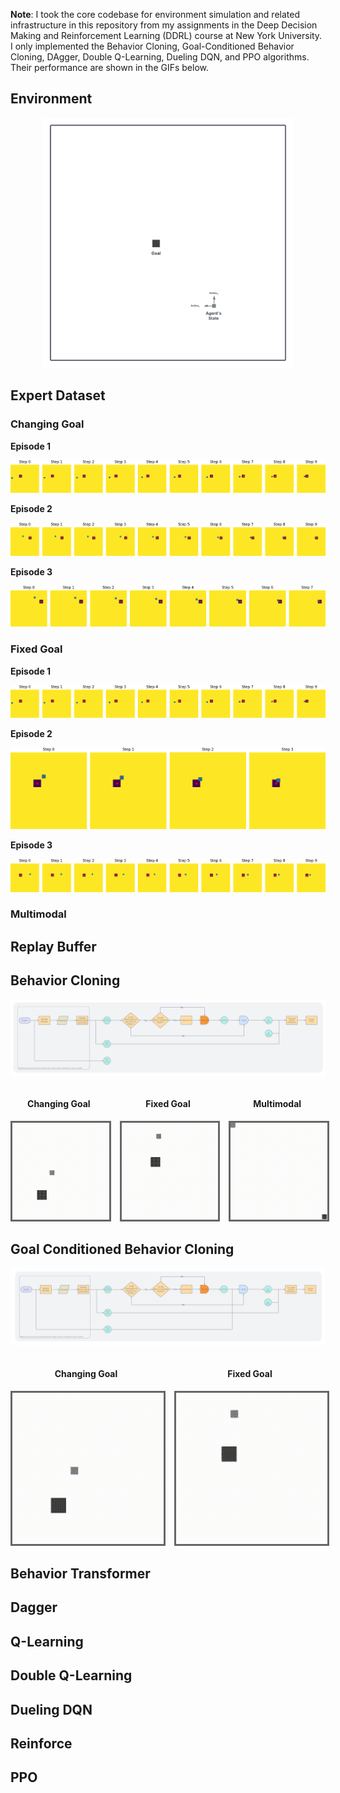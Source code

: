 **Note**: I took the core codebase for environment simulation and related infrastructure in this repository from my assignments in the Deep Decision Making and Reinforcement Learning (DDRL) course at New York University. I only implemented the Behavior Cloning, Goal-Conditioned Behavior Cloning, DAgger, Double Q-Learning, Dueling DQN, and PPO algorithms. Their performance are shown in the GIFs below.

## Environment 

<div align="center">
  <img src="figures/environment.png" alt="Environment" width="400"/>
</div>

## Expert Dataset 

### Changing Goal 

**Episode 1**

![Changing Goal, Episode 1](figures/changing_goal/episode_0.png)

**Episode 2**

![Changing Goal, Episode 2](figures/changing_goal/episode_1.png)

**Episode 3**

![Changing Goal, Episode 3](figures/changing_goal/episode_2.png)

### Fixed Goal 

**Episode 1**

![Fixed Goal, Episode 1](figures/fixed_goal/episode_0.png)

**Episode 2**

![Fixed Goal, Episode 1](figures/fixed_goal/episode_1.png)

**Episode 3**

![Fixed Goal, Episode 2](figures/fixed_goal/episode_2.png)

### Multimodal

## Replay Buffer

## Behavior Cloning 

![Behavior Cloning](figures/behavior-cloning.png)

<div align="center">
  <div style="display: flex; justify-content: center; gap: 20px; align-items: flex-start;">
    <div style="text-align: center;">
      <h4>Changing Goal</h4>
      <img src="./gifs/behavior-cloning/changing/changing.gif" alt="Changing Goal" width="245" style="border: 3px solid #666666;"/>
    </div>
    <div style="text-align: center;">
      <h4>Fixed Goal</h4>
      <img src="./gifs/behavior-cloning/fixed/fixed.gif" alt="Fixed Goal" width="245" style="border: 3px solid #666666;"/>
    </div>
    <div style="text-align: center;">
      <h4>Multimodal</h4>
      <img src="./gifs/behavior-cloning/multimodal/multimodal.gif" alt="Multimodal" width="245" style="border: 3px solid #666666;"/>
    </div>
  </div>
</div>

## Goal Conditioned Behavior Cloning

![Goal-Conditioned Behavior Cloning](figures/goal-conditioned-behavior-cloning.png)

<div align="center">
  <div style="display: flex; justify-content: center; gap: 20px; align-items: flex-start;">
    <div style="text-align: center;">
      <h4>Changing Goal</h4>
      <img src="./gifs/goal-conditioned-behavior-cloning/changing/changing.gif" alt="Changing Goal" width="245" style="border: 3px solid #666666;"/>
    </div>
    <div style="text-align: center;">
      <h4>Fixed Goal</h4>
      <img src="./gifs/goal-conditioned-behavior-cloning/fixed/fixed.gif" alt="Fixed Goal" width="245" style="border: 3px solid #666666;"/>
    </div>
  </div>
</div>

## Behavior Transformer 

## Dagger

## Q-Learning

## Double Q-Learning 

## Dueling DQN 

## Reinforce 

## PPO 



